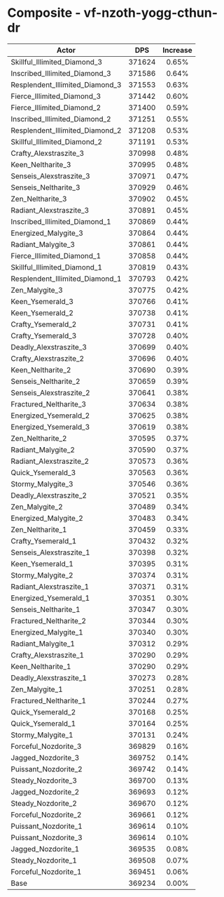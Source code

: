 # Composite - vf-nzoth-yogg-cthun-dr
| Actor | DPS | Increase |
|---|:---:|:---:|
|Skillful_Illimited_Diamond_3|371624|0.65%|
|Inscribed_Illimited_Diamond_3|371586|0.64%|
|Resplendent_Illimited_Diamond_3|371553|0.63%|
|Fierce_Illimited_Diamond_3|371442|0.60%|
|Fierce_Illimited_Diamond_2|371400|0.59%|
|Inscribed_Illimited_Diamond_2|371251|0.55%|
|Resplendent_Illimited_Diamond_2|371208|0.53%|
|Skillful_Illimited_Diamond_2|371191|0.53%|
|Crafty_Alexstraszite_3|370998|0.48%|
|Keen_Neltharite_3|370995|0.48%|
|Senseis_Alexstraszite_3|370971|0.47%|
|Senseis_Neltharite_3|370929|0.46%|
|Zen_Neltharite_3|370902|0.45%|
|Radiant_Alexstraszite_3|370891|0.45%|
|Inscribed_Illimited_Diamond_1|370869|0.44%|
|Energized_Malygite_3|370864|0.44%|
|Radiant_Malygite_3|370861|0.44%|
|Fierce_Illimited_Diamond_1|370858|0.44%|
|Skillful_Illimited_Diamond_1|370819|0.43%|
|Resplendent_Illimited_Diamond_1|370793|0.42%|
|Zen_Malygite_3|370775|0.42%|
|Keen_Ysemerald_3|370766|0.41%|
|Keen_Ysemerald_2|370738|0.41%|
|Crafty_Ysemerald_2|370731|0.41%|
|Crafty_Ysemerald_3|370728|0.40%|
|Deadly_Alexstraszite_3|370699|0.40%|
|Crafty_Alexstraszite_2|370696|0.40%|
|Keen_Neltharite_2|370690|0.39%|
|Senseis_Neltharite_2|370659|0.39%|
|Senseis_Alexstraszite_2|370641|0.38%|
|Fractured_Neltharite_3|370634|0.38%|
|Energized_Ysemerald_2|370625|0.38%|
|Energized_Ysemerald_3|370619|0.38%|
|Zen_Neltharite_2|370595|0.37%|
|Radiant_Malygite_2|370590|0.37%|
|Radiant_Alexstraszite_2|370573|0.36%|
|Quick_Ysemerald_3|370563|0.36%|
|Stormy_Malygite_3|370546|0.36%|
|Deadly_Alexstraszite_2|370521|0.35%|
|Zen_Malygite_2|370489|0.34%|
|Energized_Malygite_2|370483|0.34%|
|Zen_Neltharite_1|370459|0.33%|
|Crafty_Ysemerald_1|370432|0.32%|
|Senseis_Alexstraszite_1|370398|0.32%|
|Keen_Ysemerald_1|370395|0.31%|
|Stormy_Malygite_2|370374|0.31%|
|Radiant_Alexstraszite_1|370371|0.31%|
|Energized_Ysemerald_1|370351|0.30%|
|Senseis_Neltharite_1|370347|0.30%|
|Fractured_Neltharite_2|370344|0.30%|
|Energized_Malygite_1|370340|0.30%|
|Radiant_Malygite_1|370312|0.29%|
|Crafty_Alexstraszite_1|370290|0.29%|
|Keen_Neltharite_1|370290|0.29%|
|Deadly_Alexstraszite_1|370273|0.28%|
|Zen_Malygite_1|370251|0.28%|
|Fractured_Neltharite_1|370244|0.27%|
|Quick_Ysemerald_2|370168|0.25%|
|Quick_Ysemerald_1|370164|0.25%|
|Stormy_Malygite_1|370131|0.24%|
|Forceful_Nozdorite_3|369829|0.16%|
|Jagged_Nozdorite_3|369752|0.14%|
|Puissant_Nozdorite_2|369742|0.14%|
|Steady_Nozdorite_3|369700|0.13%|
|Jagged_Nozdorite_2|369693|0.12%|
|Steady_Nozdorite_2|369670|0.12%|
|Forceful_Nozdorite_2|369661|0.12%|
|Puissant_Nozdorite_1|369614|0.10%|
|Puissant_Nozdorite_3|369614|0.10%|
|Jagged_Nozdorite_1|369535|0.08%|
|Steady_Nozdorite_1|369508|0.07%|
|Forceful_Nozdorite_1|369451|0.06%|
|Base|369234|0.00%|
